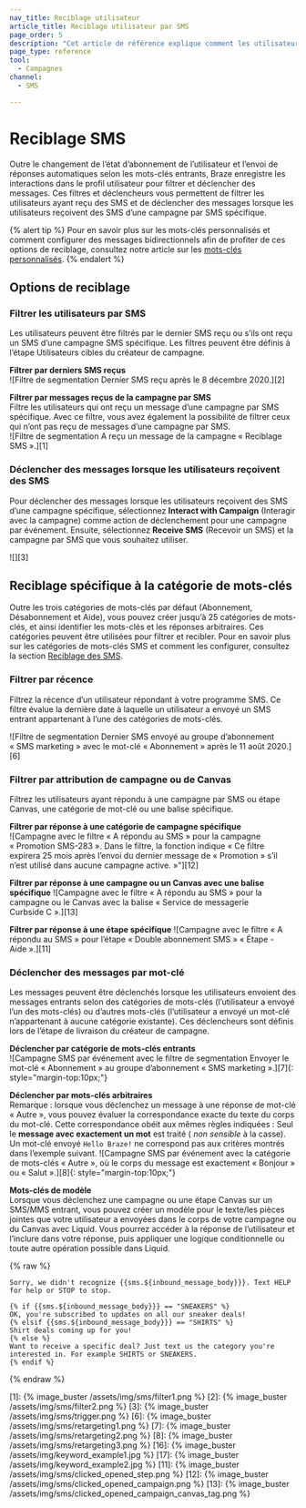 ```yaml
---
nav_title: Reciblage utilisateur
article_title: Reciblage utilisateur par SMS
page_order: 5
description: "Cet article de référence explique comment les utilisateurs peuvent recibler leurs messages via les interactions par SMS."
page_type: reference
tool:
  - Campagnes
channel:
  - SMS

---
```


# Reciblage SMS

Outre le changement de l’état d’abonnement de l’utilisateur et l’envoi de réponses automatiques selon les mots-clés entrants, Braze enregistre les interactions dans le profil utilisateur pour filtrer et déclencher des messages. Ces filtres et déclencheurs vous permettent de filtrer les utilisateurs ayant reçu des SMS et de déclencher des messages lorsque les utilisateurs reçoivent des SMS d’une campagne par SMS spécifique. 

{% alert tip %}
Pour en savoir plus sur les mots-clés personnalisés et comment configurer des messages bidirectionnels afin de profiter de ces options de reciblage, consultez notre article sur les [mots-clés personnalisés]({{site.baseurl}}/user_guide/message_building_by_channel/sms/keywords/keyword_handling/).
{% endalert %}  

## Options de reciblage

### Filtrer les utilisateurs par SMS

Les utilisateurs peuvent être filtrés par le dernier SMS reçu ou s’ils ont reçu un SMS d’une campagne SMS spécifique. Les filtres peuvent être définis à l’étape Utilisateurs cibles du créateur de campagne. 

**Filtrer par derniers SMS reçus**<br>
![Filtre de segmentation Dernier SMS reçu après le 8 décembre 2020.][2]

**Filtrer par messages reçus de la campagne par SMS**<br>
Filtre les utilisateurs qui ont reçu un message d’une campagne par SMS spécifique. Avec ce filtre, vous avez également la possibilité de filtrer ceux qui n’ont pas reçu de messages d’une campagne par SMS. <br>
![Filtre de segmentation A reçu un message de la campagne « Reciblage SMS ».][1]

### Déclencher des messages lorsque les utilisateurs reçoivent des SMS

Pour déclencher des messages lorsque les utilisateurs reçoivent des SMS d’une campagne spécifique, sélectionnez **Interact with Campaign** (Interagir avec la campagne) comme action de déclenchement pour une campagne par événement. Ensuite, sélectionnez **Receive SMS** (Recevoir un SMS) et la campagne par SMS que vous souhaitez utiliser.

![][3]

## Reciblage spécifique à la catégorie de mots-clés

Outre les trois catégories de mots-clés par défaut (Abonnement, Désabonnement et Aide), vous pouvez créer jusqu’à 25 catégories de mots-clés, et ainsi identifier les mots-clés et les réponses arbitraires. Ces catégories peuvent être utilisées pour filtrer et recibler. Pour en savoir plus sur les catégories de mots-clés SMS et comment les configurer, consultez la section [Reciblage des SMS]({{site.baseurl}}/user_guide/message_building_by_channel/sms/campaign/retargeting/). 

### Filtrer par récence

Filtrez la récence d’un utilisateur répondant à votre programme SMS. Ce filtre évalue la dernière date à laquelle un utilisateur a envoyé un SMS entrant appartenant à l’une des catégories de mots-clés. 

![Filtre de segmentation Dernier SMS envoyé au groupe d’abonnement « SMS marketing » avec le mot-clé « Abonnement » après le 11 août 2020.][6]

### Filtrer par attribution de campagne ou de Canvas

Filtrez les utilisateurs ayant répondu à une campagne par SMS ou étape Canvas, une catégorie de mot-clé ou une balise spécifique.

**Filtrer par réponse à une catégorie de campagne spécifique**<br>
![Campagne avec le filtre « A répondu au SMS » pour la campagne « Promotion SMS-283 ». Dans le filtre, la fonction indique « Ce filtre expirera 25 mois après l’envoi du dernier message de « Promotion » s’il n’est utilisé dans aucune campagne active. »"][12]

**Filtrer par réponse à une campagne ou un Canvas avec une balise spécifique**
![Campagne avec le filtre « A répondu au SMS » pour la campagne ou le Canvas avec la balise « Service de messagerie Curbside C ».][13]

**Filtrer par réponse à une étape spécifique**
![Campagne avec le filtre « A répondu au SMS » pour l’étape « Double abonnement SMS » « Étape - Aide ».][11]

### Déclencher des messages par mot-clé

Les messages peuvent être déclenchés lorsque les utilisateurs envoient des messages entrants selon des catégories de mots-clés (l’utilisateur a envoyé l’un des mots-clés) ou d’autres mots-clés (l’utilisateur a envoyé un mot-clé n’appartenant à aucune catégorie existante). Ces déclencheurs sont définis lors de l’étape de livraison du créateur de campagne.

**Déclencher par catégorie de mots-clés entrants**<br>
![Campagne SMS par événement avec le filtre de segmentation Envoyer le mot-clé « Abonnement » au groupe d’abonnement « SMS marketing ».][7]{: style="margin-top:10px;"}

**Déclencher par mots-clés arbitraires**<br>
Remarque : lorsque vous déclenchez un message à une réponse de mot-clé « Autre », vous pouvez évaluer la correspondance exacte du texte du corps du mot-clé. Cette correspondance obéit aux mêmes règles indiquées : Seul le **message avec exactement un mot** est traité ( _non sensible_ à la casse). Un mot-clé envoyé `Hello Braze!` ne correspond pas aux critères montrés dans l’exemple suivant. 
![Campagne SMS par événement avec la catégorie de mots-clés « Autre », où le corps du message est exactement « Bonjour » ou « Salut ».][8]{: style="margin-top:10px;"}

**Mots-clés de modèle**<br>
Lorsque vous déclenchez une campagne ou une étape Canvas sur un SMS/MMS entrant, vous pouvez créer un modèle pour le texte/les pièces jointes que votre utilisateur a envoyées dans le corps de votre campagne ou du Canvas avec Liquid. Vous pourrez accéder à la réponse de l’utilisateur et l’inclure dans votre réponse, puis appliquer une logique conditionnelle ou toute autre opération possible dans Liquid. 

{% raw %}

```liquid
Sorry, we didn't recognize {{sms.${inbound_message_body}}}. Text HELP for help or STOP to stop.
```

```liquid
{% if {{sms.${inbound_message_body}}} == "SNEAKERS" %}
OK, you're subscribed to updates on all our sneaker deals!
{% elsif {{sms.${inbound_message_body}}} == "SHIRTS" %}
Shirt deals coming up for you!
{% else %}
Want to receive a specific deal? Just text us the category you're interested in. For example SHIRTS or SNEAKERS.
{% endif %}
```

{% endraw %}

[1]: {% image_buster /assets/img/sms/filter1.png %}
[2]: {% image_buster /assets/img/sms/filter2.png %}
[3]: {% image_buster /assets/img/sms/trigger.png %} 
[6]: {% image_buster /assets/img/sms/retargeting1.png %}
[7]: {% image_buster /assets/img/sms/retargeting2.png %}
[8]: {% image_buster /assets/img/sms/retargeting3.png %}
[16]: {% image_buster /assets/img/keyword_example1.jpg %}
[17]: {% image_buster /assets/img/keyword_example2.jpg %}
[11]: {% image_buster /assets/img/sms/clicked_opened_step.png %}
[12]: {% image_buster /assets/img/sms/clicked_opened_campaign.png %}
[13]: {% image_buster /assets/img/sms/clicked_opened_campaign_canvas_tag.png %} 
